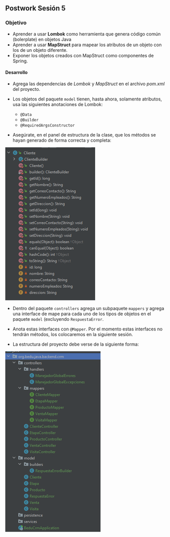 ## Postwork Sesión 5

### Objetivo
- Aprender a usar **Lombok** como herramienta que genera código común (bolerplate) en objetos Java
- Aprender a usar **MapStruct** para mapear los atributos de un objeto con los de un objeto diferente.
- Exponer los objetos creados con MapStruct como componentes de Spring.


#### Desarrollo   
- Agrega las dependencias de *Lombok* y *MapStruct* en el archivo *pom.xml* del proyecto.

- Los objetos del paquete `model` tienen, hasta ahora, solamente atributos, usa las siguientes anotaciones de Lombok:
    - `@Data`
    - `@Builder`
    - `@RequiredArgsConstructor`
    
- Asegúrate, en el panel de estructura de la clase, que los métodos se hayan generado de forma correcta y completa:

![imagen](img/img_01.png)

- Dentro del paquete `controllers` agrega un subpaquete `mappers` y agrega una interface de mape para cada uno de los tipos de objetos en el paquete `model` (excluyendo `RespuestaError`. 

- Anota estas interfaces con `@Mapper`. Por el momento estas interfaces no tendrán métodos, los colocaremos en la siguiente sesión.

- La estructura del proyecto debe verse de la siguiente forma:

![imagen](img/img_02.png)

